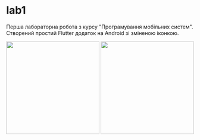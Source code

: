 # lab1

Перша лабораторна робота з курсу "Програмування мобільних систем". Створений простий Flutter додаток на Android зі зміненою іконкою.

<p float="left">
  <img src="https://i.imgur.com/cuAmlVI.png" width="250" />
  <img src="https://i.imgur.com/nQACrBt.png" width="250" /> 
</p>


